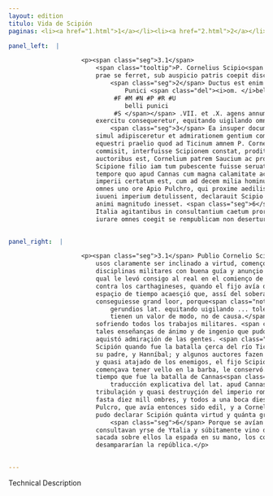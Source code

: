 ```yaml
---
layout: edition
titulo: Vida de Scipión
paginas: <li><a href="1.html">1</a></li><li><a href="2.html">2</a></li><li><a href="3.html">3</a></li><li><a href="4.html">4</a></li><li><a href="5.html">5</a></li><li><a href="6.html">6</a></li><li><a href="7.html">7</a></li><li><a href="8.html">8</a></li><li><a href="9.html">9</a></li><li><a href="10.html">10</a></li><li><a href="11.html">11</a></li><li><a href="12.html">12</a></li><li><a href="13.html">13</a></li><li><a href="14.html">14</a></li><li><a href="15.html">15</a></li><li><a href="16.html">16</a></li><li><a href="17.html">17</a></li><li><a href="18.html">18</a></li><li><a href="19.html">19</a></li><li><a href="20.html">20</a></li><li><a href="21.html">21</a></li><li><a href="22.html">22</a></li><li><a href="23.html">23</a></li><li><a href="24.html">24</a></li><li><a href="25.html">25</a></li><li><a href="26.html">26</a></li><li><a href="27.html">27</a></li><li><a href="28.html">28</a></li><li><a href="29.html">29</a></li><li><a href="30.html">30</a></li><li><a href="31.html">31</a></li><li><a href="32.html">32</a></li><li><a href="33.html">33</a></li><li><a href="34.html">34</a></li><li><a href="35.html">35</a></li><li><a href="36.html">36</a></li><li><a href="37.html">37</a></li><li><a href="38.html">38</a></li><li><a href="39.html">39</a></li><li><a href="40.html">40</a></li><li><a href="41.html">41</a></li><li><a href="42.html">42</a></li><li><a href="43.html">43</a></li><li><a href="44.html">44</a></li><li><a href="45.html">45</a></li><li><a href="46.html">46</a></li><li><a href="47.html">47</a></li><li><a href="48.html">48</a></li><li><a href="49.html">49</a></li><li><a href="50.html">50</a></li><li><a href="51.html">51</a></li><li><a href="52.html">52</a></li><li><a href="53.html">53</a></li><li><a href="54.html">54</a></li><li><a href="55.html">55</a></li><li><a href="56.html">56</a></li><li><a href="57.html">57</a></li><li><a href="58.html">58</a></li><li><a href="59.html">59</a></li><li><a href="60.html">60</a></li><li><a href="61.html">61</a></li><li><a href="62.html">62</a></li><li><a href="63.html">63</a></li><li><a href="64.html">64</a></li><li><a href="65.html">65</a></li><li><a href="66.html">66</a></li><li><a href="67.html">67</a></li><li><a href="68.html">68</a></li><li><a href="69.html">69</a></li><li><a href="70.html">70</a></li><li><a href="71.html">71</a></li><li><a href="72.html">72</a></li><li><a href="73.html">73</a></li><li><a href="74.html">74</a></li>

panel_left:  |

                    <p><span class="seg">3.1</span>
                        <span class="tooltip">P. Cornelius Scipio<span class="tooltiptext">P. Scipio Cornelius #U </span></span> iam inde a pueritia cum eximiae indolis et summae uirtutis specimen
                        prae se ferret, sub auspicio patris coepit disciplinis militaribus erudiri.
                            <span class="seg">2</span> Ductus est enim in castra initio Secundi <span class="tooltip">Punici belli<span class="tooltiptext">
                                Punici <span class="del"><i>om. </i>belli</span>
                             #F #M #N #P #R #U 
                                belli punici
                             #S </span></span> .VII. et .X. agens annum, ac <span class="tooltip">breuis<span class="tooltiptext"><span class="del"><i>om. </i></span> #F #G #M #N #P #R #S #U #W </span></span> temporis spatio factum est, ut magnam laudem a summo uiro et ab
                        exercitu consequeretur, equitando uigilando omnia militari labore tolerando.
                            <span class="seg">3</span> Ea insuper documenta animi atque ingenii dedit, ut gratiam
                        simul adipisceretur et admirationem gentium commoueret. <span class="seg">4</span> Nam
                        equestri praelio quod ad Ticinum amnem P. Cornelius consul cum Hanniable
                        commisit, interfuisse Scipionem constat, proditumque memoriae a quibusdam
                        auctoribus est, Cornelium patrem Saucium ac prope ab hostibus circumuentum a
                        Scipione filio iam tum pubescente fuisse seruatum. <span class="seg">5</span> Eo deinde
                        tempore quo apud Cannas cum magna calamitate ac prope pernicie Romani
                        imperii certatum est, cum ad decem milia hominum Cannusium perfugissent et
                        omnes uno ore Apio Pulchro, qui proxime aedilis fuerat, P. Cornelio admodum
                        iuueni imperium detulissent, declarauit Scipio quanta sibi uirtus quantaque
                        animi magnitudo inesset. <span class="seg">6</span> Nam quibusdam iuuenibus de relinquenda
                        Italia agitantibus in consultantium caetum prorupit ac, stricto gladio,
                        iurare omnes coegit se rempublicam non deserturos.</p>
                

panel_right:  |

                    <p><span class="seg">3.1</span> Publio Cornelio Scipión, desde su puericia, mostrando en sus
                        usos claramente ser inclinado a virtud, començó aver enseñança en las
                        disciplinas militares con buena guía y anunçio de su padre; <span class="seg">2</span> el
                        qual le levó consigo al real en el comienço de la segunda guerra púnica o
                        contra los carthagineses, quando el fijo avía diez y siete años. Y en breve
                        espaçio de tiempo acaesçió que, assí del soberano capitán como del exérçito,
                        conseguiesse grand loor, porque<span class="nota"><sup>1</sup><span class="texto_nota">porque ... sofriendo: los
                            gerundios lat. equitando uigilando ... tolerando
                            tienen un valor de modo, no de causa.</span></span> cavalgando y velando y
                        sofriendo todos los trabajos militares. <span class="seg">3</span> Allende d'esto, añadió
                        tales enseñanças de ánimo y de ingenio que pudo alcançar juntamente graçia y
                        aquistó admiraçión de las gentes. <span class="seg">4</span> Ca se sabe aver intervenido
                        Scipión quando fue la batalla çerca del río Ticino entre el cónsul Cornelio,
                        su padre, y Hanníbal; y algunos auctores fazen memoria que, ferido el padre
                        y quasi atajado de los enemigos, el fijo Scipión, que entonçes [182r,b]
                        començava tener vello en la barba, le conservó. <span class="seg">5</span> Y después en
                        tiempo que fue la batalla de Cannas<span class="nota"><sup>2</sup><span class="texto_nota">la batalla de Cannas:
                            traducción explicativa del lat. apud Cannas.</span></span> con tanta
                        tribulaçión y quasi destruyçión del imperio romano, siendo fuydos a Canusio
                        fasta diez mill ombres, y todos a una boca diessen la capitanía a Appio
                        Pulcro, que avía entonces sido edil, y a Cornelio, que era mucho mançebo,
                        pudo declarar Scipión quánta virtud y quánta grandeza de ánimo en él fuesse.
                            <span class="seg">6</span> Porque se avían juntado algunos mançebos que entre sí
                        consultavan yrse de Ytalia y súbitamente vino do ellos estavan ayuntados y,
                        sacada sobre ellos la espada en su mano, los costriñió jurar que no
                        desampararían la república.</p>
                

---
```


Technical Description 